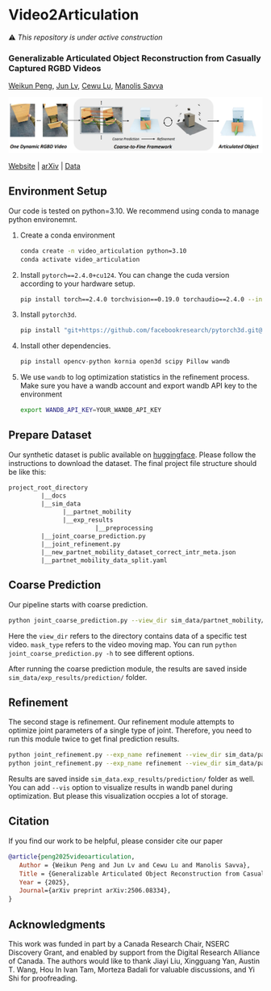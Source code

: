 # Video2Articulation

:warning: *This repository is under active construction*

### Generalizable Articulated Object Reconstruction from Casually Captured RGBD Videos
[Weikun Peng](https://www.linkedin.com/in/weikun-peng-7731281b4/), [Jun Lv](https://lyuj1998.github.io/), [Cewu Lu](https://www.mvig.org/), [Manolis Savva](https://msavva.github.io/)

![teaser](./docs/static/images/teaser.png)

[Website](https://3dlg-hcvc.github.io/video2articulation/) | [arXiv](https://arxiv.org/abs/2506.08334) | [Data](https://huggingface.co/datasets/3dlg-hcvc/video2articulation)

## Environment Setup
Our code is tested on python=3.10. We recommend using conda to manage python environemnt.

1. Create a conda environment
   ```bash
   conda create -n video_articulation python=3.10
   conda activate video_articulation
   ```
2. Install `pytorch==2.4.0+cu124`. You can change the cuda version according to your hardware setup.
   ```bash
   pip install torch==2.4.0 torchvision==0.19.0 torchaudio==2.4.0 --index-url https://download.pytorch.org/whl/cu124
   ```
3. Install `pytorch3d`.
   ```bash
   pip install "git+https://github.com/facebookresearch/pytorch3d.git@stable"
   ```
4. Install other dependencies.
   ```python
   pip install opencv-python kornia open3d scipy Pillow wandb
   ```
5. We use `wandb` to log optimization statistics in the refinement process. Make sure you have a wandb account and export wandb API key to the environment
   ```bash
   export WANDB_API_KEY=YOUR_WANDB_API_KEY
   ```

## Prepare Dataset
Our synthetic dataset is public available on [huggingface](https://huggingface.co/datasets/3dlg-hcvc/video2articulation). Please follow the instructions to download the dataset. The final project file structure should be like this:
```
project_root_directory
         |__docs
         |__sim_data
               |__partnet_mobility
               |__exp_results
                        |__preprocessing
         |__joint_coarse_prediction.py
         |__joint_refinement.py
         |__new_partnet_mobility_dataset_correct_intr_meta.json
         |__partnet_mobility_data_split.yaml
```

## Coarse Prediction
Our pipeline starts with coarse prediction.
```bash
python joint_coarse_prediction.py --view_dir sim_data/partnet_mobility/Microwave/7265/joint_0_bg/view_0/ --mask_type monst3r --seed 0
```
Here the `view_dir` refers to the directory contains data of a specific test video. `mask_type` refers to the video moving map. You can run `python joint_coarse_prediction.py -h` to see different options.

After running the coarse prediction module, the results are saved inside `sim_data/exp_results/prediction/` folder.

## Refinement
The second stage is refinement. Our refinement module attempts to optimize joint parameters of a single type of joint. Therefore, you need to run this module twice to get final prediction results.
```bash
python joint_refinement.py --exp_name refinement --view_dir sim_data/partnet_mobility/Microwave/7265/joint_0_bg/view_0/ --mask_type monst3r --joint revolute --loss chamfer
python joint_refinement.py --exp_name refinement --view_dir sim_data/partnet_mobility/Microwave/7265/joint_0_bg/view_0/ --mask_type monst3r --joint prismatic --loss chamfer
```
Results are saved inside `sim_data.exp_results/prediction/` folder as well. You can add `--vis` option to visualize results in wandb panel during optimization. But please this visualization occpies a lot of storage.

## Citation
If you find our work to be helpful, please consider cite our paper
```bibtex
@article{peng2025videoarticulation,
   Author = {Weikun Peng and Jun Lv and Cewu Lu and Manolis Savva},
   Title = {Generalizable Articulated Object Reconstruction from Casually Captured RGBD Videos},
   Year = {2025},
   Journal={arXiv preprint arXiv:2506.08334},
}
```

## Acknowledgments
This work was funded in part by a Canada Research Chair, NSERC Discovery Grant, and enabled by support from the Digital Research Alliance of Canada. The authors would like to thank Jiayi Liu, Xingguang Yan, Austin T. Wang, Hou In Ivan Tam, Morteza Badali for valuable discussions, and Yi Shi for proofreading.